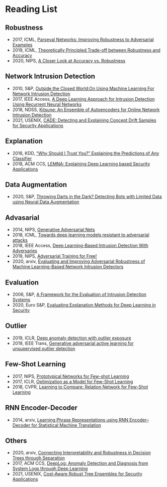 
# Reading List

## Robustness
* 2017, ICML, [Parseval Networks: Improving Robustness to Adversarial Examples](http://proceedings.mlr.press/v70/cisse17a/cisse17a.pdf)
* 2019, ICML, [Theoretically Principled Trade-off between Robustness and Accuracy](http://proceedings.mlr.press/v97/zhang19p/zhang19p.pdf)
* 2020, NIPS, [A Closer Look at Accuracy vs. Robustness](https://proceedings.neurips.cc/paper/2020/file/61d77652c97ef636343742fc3dcf3ba9-Paper.pdf)

## Network Intrusion Detection
* 2010, S&P, [Outside the Closed World:On Using Machine Learning For Network Intrusion Detection](http://www.icir.org/robin/papers/oakland10-ml.pdf)
* 2017, IEEE Access, [A Deep Learning Approach for Intrusion Detection Using Recurrent Neural Networks](https://ieeexplore.ieee.org/abstract/document/8066291)
* 2018, NDSS, [Kitsune: An Ensemble of Autoencoders for Online Network Intrusion Detection](https://arxiv.org/pdf/1802.09089.pdf)
* 2021, USENIX, [CADE: Detecting and Explaining Concept Drift Samples
for Security Applications](https://www.usenix.org/system/files/sec21summer_yang.pdf)
## Explanation
* 2016, KDD, [“Why Should I Trust You?” Explaining the Predictions of Any Classifier](https://www.kdd.org/kdd2016/papers/files/rfp0573-ribeiroA.pdf)
* 2018, ACM CCS, [LEMNA: Explaining Deep Learning based Security Applications](http://people.cs.vt.edu/gangwang/ccs18.pdf)
## Data Augmentation
* 2020, S&P, [Throwing Darts in the Dark? Detecting Bots with Limited Data using Neural Data Augmentation](https://people.cs.vt.edu/vbimal/publications/syntheticdata-sp20.pdf)

## Advasarial 
* 2014, NIPS, [Generative Adversarial Nets](http://papers.nips.cc/paper/5423-generative-adversarial-nets.pdf)
* 2018, ICML, [Towards deep learning models resistant to adversarial attacks](https://arxiv.org/pdf/1706.06083.pdf)
* 2018, IEEE Access, [Deep Learning-Based Intrusion Detection With Adversaries](https://ieeexplore.ieee.org/stamp/stamp.jsp?arnumber=8408779)
* 2019, NIPS, [Adversarial Training for Free!](https://proceedings.neurips.cc/paper/2019/file/7503cfacd12053d309b6bed5c89de212-Paper.pdf)
* 2020, arxiv, [Evaluating and Improving Adversarial Robustness
of Machine Learning-Based Network
Intrusion Detectors](https://arxiv.org/pdf/2005.07519.pdf)
## Evaluation 
* 2006, S&P, [A Framework for the Evaluation of Intrusion Detection Systems](https://ieeexplore.ieee.org/stamp/stamp.jsp?tp=&arnumber=1624001)
* 2020, Euro S&P, [Evaluating Explanation Methods
for Deep Learning in Security](https://conferences.computer.org/eurosp/pdfs/EuroSP2020-2psedXWK6U4prXdo7t91Gm/508700a158/508700a158.pdf)

## Outlier

* 2019, ICLR, [Deep anomaly detection with outlier exposure](https://arxiv.org/pdf/1812.04606.pdf)
* 2019, IEEE Trans, [Generative adversarial active learning for unsupervised outlier detection](https://arxiv.org/pdf/1809.10816.pdf)


## Few-Shot Learning

* 2017, NIPS, [Prototypical Networks for Few-shot Learning](https://www.cs.toronto.edu/~zemel/documents/prototypical_networks_nips_2017.pdf)
* 2017, ICLR, [Optimization as a Model
for Few-Shot Learning](https://openreview.net/pdf?id=rJY0-Kcll)
* 2018, CVPR, [Learning to Compare: Relation Network for Few-Shot Learning](https://openaccess.thecvf.com/content_cvpr_2018/papers/Sung_Learning_to_Compare_CVPR_2018_paper.pdf)

## RNN Encoder-Decoder

* 2014, arxiv, [Learning Phrase Representations using RNN Encoder–Decoder for Statistical Machine Translation](https://arxiv.org/pdf/1406.1078.pdf)

## Others

* 2020, arxiv, [Connecting Interpretability and Robustness in Decision Trees through
Separation](https://arxiv.org/pdf/2102.07048.pdf)
* 2017, ACM CCS, [DeepLog: Anomaly Detection and Diagnosis from System Logs through Deep Learning](https://dl.acm.org/doi/pdf/10.1145/3133956.3134015)
* 2021, USENIX, [Cost-Aware Robust Tree Ensembles for Security Applications](https://www.usenix.org/system/files/sec21fall-chen-yizheng.pdf)








